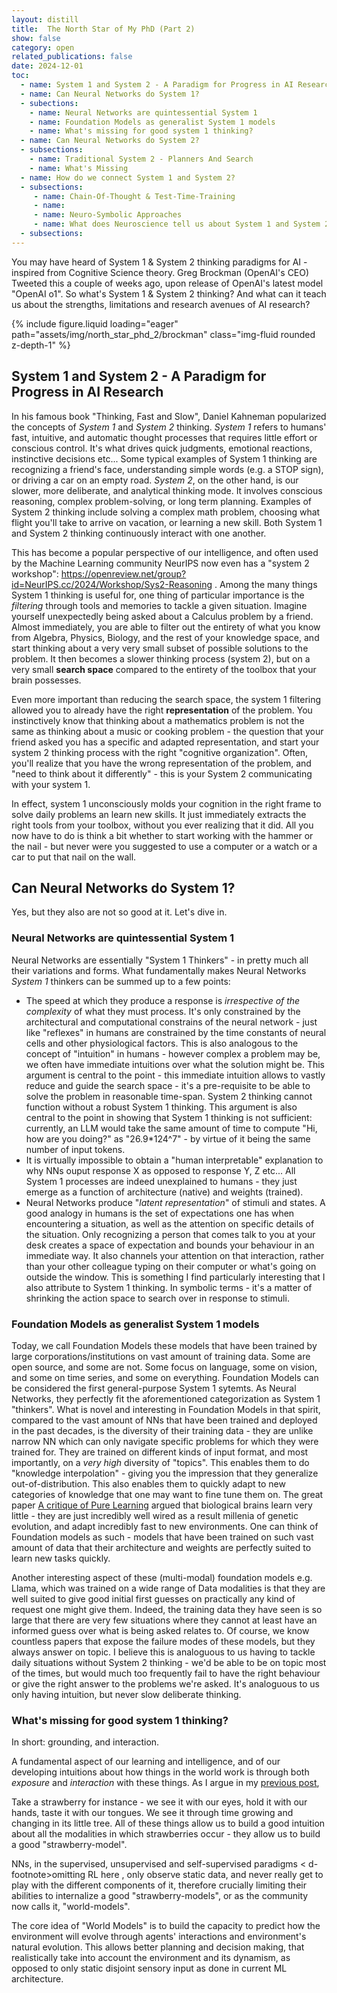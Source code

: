```yaml
---
layout: distill
title:  The North Star of My PhD (Part 2)
show: false
category: open
related_publications: false
date: 2024-12-01
toc:
  - name: System 1 and System 2 - A Paradigm for Progress in AI Research
  - name: Can Neural Networks do System 1?
  - subections: 
    - name: Neural Networks are quintessential System 1
    - name: Foundation Models as generalist System 1 models
    - name: What's missing for good system 1 thinking? 
  - name: Can Neural Networks do System 2?
  - subsections:
    - name: Traditional System 2 - Planners And Search
    - name: What's Missing 
  - name: How do we connect System 1 and System 2?
  - subsections:
     - name: Chain-Of-Thought & Test-Time-Training
     - name: 
     - name: Neuro-Symbolic Approaches 
     - name: What does Neuroscience tell us about System 1 and System 2 thinking? 
  - subsections: 
---
```


You may have heard of System 1 & System 2 thinking paradigms for AI - inspired from Cognitive Science theory. Greg Brockman (OpenAI's CEO) Tweeted this a couple of weeks ago, upon release of OpenAI's latest model "OpenAI o1". So what's System 1 & System 2 thinking? And what can it teach us about the strengths, limitations and research avenues of AI research?  

{% include figure.liquid loading="eager" path="assets/img/north_star_phd_2/brockman" class="img-fluid rounded z-depth-1" %}

## System 1 and System 2 - A Paradigm for Progress in AI Research

In his famous book "Thinking, Fast and Slow", Daniel Kahneman popularized the concepts of *System 1* and *System 2* thinking. *System 1* refers to humans' fast, intuitive, and automatic thought processes that requires little effort or conscious control. It's what drives quick judgments, emotional reactions, instinctive decisions etc... Some typical examples of System 1 thinking are recognizing a friend's face, understanding simple words (e.g. a STOP sign), or driving a car on an empty road. *System 2*, on the other hand, is our slower, more deliberate, and analytical thinking mode. It involves conscious reasoning, complex problem-solving, or long term planning. Examples of System 2 thinking include solving a complex math problem, choosing what flight you'll take to arrive on vacation, or learning a new skill. Both System 1 and System 2 thinking continuously interact with one another. 

This has become a popular perspective of our intelligence, and often used by the Machine Learning community <d-footnote>NeurIPS now even has a "system 2 workshop": https://openreview.net/group?id=NeurIPS.cc/2024/Workshop/Sys2-Reasoning </d-footnote>. Among the many things System 1 thinking is useful for, one thing of particular importance is the *filtering* through tools and memories to tackle a given situation. Imagine yourself unexpectedly being asked about a Calculus problem by a friend. Almost immediately, you are able to filter out the entirety of what you know from Algebra, Physics, Biology, and the rest of your knowledge space, and start thinking about a very very small subset of possible solutions to the problem. It then becomes a slower thinking process (system 2), but on a very small **search space** compared to the entirety of the toolbox that your brain possesses. 

Even more important than reducing the search space, the system 1 filtering allowed you to already have the right **representation** of the problem. You instinctively know that thinking about a mathematics problem is not the same as thinking about a music or cooking problem - the question that your friend asked you has a specific and adapted representation, and start your system 2 thinking process with the right "cognitive organization". Often, you'll realize that you have the wrong representation of the problem, and "need to think about it differently" - this is your System 2 communicating with your system 1. 

In effect, system 1 unconsciously molds your cognition in the right frame to solve daily problems an learn new skills. It just immediately extracts the right tools from your toolbox, without you ever realizing that it did. All you now have to do is think a bit whether to start working with the hammer or the nail - but never were you suggested to use a computer or a watch or a car to put that nail on the wall. 

## Can Neural Networks do System 1?

Yes, but they also are not so good at it. Let's dive in. 

### Neural Networks are quintessential System 1

Neural Networks are essentially "System 1 Thinkers" - in pretty much all their variations and forms. What fundamentally makes Neural Networks *System 1* thinkers can be summed up to a few points: 

* The speed at which they produce a response is *irrespective of the complexity* of what they must process. It's only constrained by the architectural and computational constrains of the neural network - just like "reflexes" in humans are constrained by the time constants of neural cells and other physiological factors. This is also analogous to the concept of "intuition" in humans - however complex a problem may be, we often have immediate intuitions over what the solution might be. This argument is central to the point - this immediate intuition allows to vastly reduce and guide the search space - it's a pre-requisite to be able to solve the problem in reasonable time-span. System 2 thinking cannot function without a robust System 1 thinking. This argument is also central to the point in showing that System 1 thinking is not sufficient: currently, an LLM would take the same amount of time to compute "Hi, how are you doing?" as "26.9\*124^7" - by virtue of it being the same number of input tokens. 
* It is virtually impossible to obtain a "human interpretable" explanation to why NNs ouput response X as opposed to response Y, Z etc... All System 1 processes are indeed unexplained to humans - they just emerge as a function of architecture (native) and weights (trained).
* Neural Networks produce "*latent representation*" of stimuli and states. A good analogy in humans is the set of expectations one has when encountering a situation, as well as the attention on specific details of the situation. Only recognizing a person that comes talk to you at your desk creates a space of expectation and bounds your behaviour in an immediate way. It also channels your attention on that interaction, rather than your other colleague typing on their computer or what's going on outside the window. This is something I find particularly interesting that I also attribute to System 1 thinking. In symbolic terms - it's a matter of shrinking the action space to search over in response to stimuli. 

### Foundation Models as generalist System 1 models

Today, we call Foundation Models these models that have been trained by large corporations/institutions on vast amount of training data. Some are open source, and some are not. Some focus on language, some on vision, and some on time series, and some on everything. Foundation Models can be considered the first general-purpose System 1 sytemts. As Neural Networks, they perfectly fit the aforementioned categorization as System 1 "thinkers". What is novel and interesting in Foundation Models in that spirit, compared to the vast amount of NNs that have been trained and deployed in the past decades, is the diversity of their training data - they are unlike narrow NN which can only navigate specific problems for which they were trained for. They are trained on different kinds of input format, and most importantly, on a *very high* diversity of "topics". This enables them to do "knowledge interpolation" - giving you the impression that they generalize out-of-distribution. This also enables them to quickly adapt to new categories of knowledge that one may want to fine tune them on. The great paper [A critique of Pure Learning](https://www.nature.com/articles/s41467-019-11786-6) argued that biological brains learn very little - they are just incredibly well wired as a result millenia of genetic evolution, and adapt incredibly fast to new environments. One can think of Foundation models as such - models that have been trained on such vast amount of data that their architecture and weights are perfectly suited to learn new tasks quickly.   

Another interesting aspect of these (multi-modal) foundation models <d-footnote>e.g. Llama, which was trained on a wide range of Data modalities </d-footnote> is that they are well suited to give good initial first guesses on practically any kind of request one might give them. Indeed, the training data they have seen is so large that there are very few situations where they cannot at least have an informed guess over what is being asked relates to. Of course, we know countless papers that expose the failure modes of these models, but they always answer on topic. I believe this is analoguous to us having to tackle daily situations without System 2 thinking - we'd be able to be on topic most of the times, but would much too frequently fail to have the right behaviour or give the right answer to the problems we're asked. It's analoguous to us only having intuition, but never slow deliberate thinking.    

### What's missing for good system 1 thinking? 

In short: grounding, and interaction. 

A fundamental aspect of our learning and intelligence, and of our developing intuitions about how things in the world work is through both *exposure* and *interaction* with these things. As I argue in my [previous post](/_posts/2024-10-10-phd-north-star.md), 


Take a strawberry for instance - we see it with our eyes, hold it with our hands, taste it with our tongues. We see it through time growing and changing in its little tree. All of these things allow us to build a good intuition about all the modalities in which strawberries occur - they allow us to build a good "strawberry-model". 

NNs, in the supervised, unsupervised and self-supervised paradigms < d-footnote>omitting RL here </d-footnote>, only observe static data, and never really get to play with the different components of it, therefore crucially limiting their abilities to internalize a good "strawberry-models", or as the community now calls it, "world-models". 

The core idea of "World Models" is to build the capacity to predict how the environment will evolve through agents' interactions and environment's natural evolution. This allows better planning and decision making, that realistically take into account the environment and its dynamism, as opposed to only static disjoint sensory input as done in current ML architecture. 